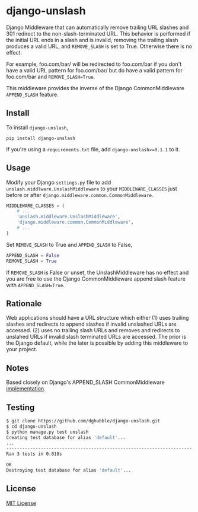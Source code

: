 # django-unslash

Django Middleware that can automatically remove trailing URL slashes and 301 
redirect to the non-slash-terminated URL. This behavior is performed if the
initial URL ends in a slash and is invalid, removing the trailing slash
produces a valid URL, and `REMOVE_SLASH` is set to True. Otherwise there is
no effect.

For example, foo.com/bar/ will be redirected to foo.com/bar if you don't
have a valid URL pattern for foo.com/bar/ but do have a valid pattern for
foo.com/bar and `REMOVE_SLASH=True`.

This middleware provides the inverse of the Django CommonMiddleware 
`APPEND_SLASH` feature.


## Install

To install `django-unslash`,

```
pip install django-unslash
```

If you're using a `requirements.txt` file, add `django-unslash>=0.1.1` to it.


## Usage

Modify your Django `settings.py` file to add `unslash.middlware.UnslashMiddleware`
to your `MIDDLEWARE_CLASSES` just before or after `django.middleware.common.CommonMiddleware`.

```python
MIDDLEWARE_CLASSES = (
    # ...
    'unslash.middleware.UnslashMiddleware',
    'django.middleware.common.CommonMiddleware',
    # ...
)
```

Set `REMOVE_SLASH` to True and `APPEND_SLASH` to False,

```python
APPEND_SLASH = False
REMOVE_SLASH = True
```

If `REMOVE_SLASH` is False or unset, the UnslashMiddleware has no effect and you are free to use the Django CommonMiddleware append slash feature with `APPEND_SLASH=True`.


## Rationale

Web applications should have a URL structure which either (1) uses trailing
slashes and redirects to append slashes if invalid unslashed URLs are accessed.
(2) uses no trailing slash URLs and removes and redirects to unslahed URLs if
invalid slash terminated URLs are accessed. The prior is the Django default, 
while the later is possible by adding this middleware to your project.


## Notes

Based closely on Django's APPEND_SLASH CommonMiddleware [implementation](https://github.com/django/django/blob/master/django/middleware/common.py).


## Testing

```bash
$ git clone https://github.com/dghubble/django-unslash.git
$ cd django-unslash
$ python manage.py test unslash
Creating test database for alias 'default'...
...
----------------------------------------------------------------------
Ran 3 tests in 0.018s

OK
Destroying test database for alias 'default'...
```


## License

[MIT License](LICENSE)
    
